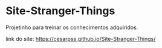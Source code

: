 # Site-Stranger-Things
Projetinho para treinar os conhecimentos adquiridos.

link do site: https://cesarpss.github.io/Site-Stranger-Things/

